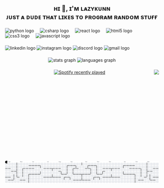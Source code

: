 <h2 align="center">ʜɪ 👋, ɪ'ᴍ ʟᴀᴢʏᴋᴜɴɴ<br>ᴊᴜsᴛ ᴀ ᴅᴜᴅᴇ ᴛʜᴀᴛ ʟɪᴋᴇs ᴛᴏ ᴘʀᴏɢʀᴀᴍ ʀᴀɴᴅᴏᴍ sᴛᴜғғ</h2>

###

<div align="left">
  <img src="https://cdn.jsdelivr.net/gh/devicons/devicon/icons/python/python-original.svg" height="40" alt="python logo"  />
  <img width="12" />
  <img src="https://cdn.jsdelivr.net/gh/devicons/devicon/icons/csharp/csharp-original.svg" height="40" alt="csharp logo"  />
  <img width="12" />
  <img src="https://cdn.jsdelivr.net/gh/devicons/devicon/icons/react/react-original.svg" height="40" alt="react logo"  />
  <img width="12" />
  <img src="https://cdn.jsdelivr.net/gh/devicons/devicon/icons/html5/html5-original.svg" height="40" alt="html5 logo"  />
  <img width="12" />
  <img src="https://cdn.jsdelivr.net/gh/devicons/devicon/icons/css3/css3-original.svg" height="40" alt="css3 logo"  />
  <img width="12" />
  <img src="https://cdn.jsdelivr.net/gh/devicons/devicon/icons/javascript/javascript-original.svg" height="40" alt="javascript logo"  />
</div>

###

<div align="left">
  <img src="https://raw.githubusercontent.com/maurodesouza/profile-readme-generator/master/src/assets/icons/social/linkedin/default.svg" width="52" height="40" alt="linkedin logo"  />
  <img src="https://raw.githubusercontent.com/maurodesouza/profile-readme-generator/master/src/assets/icons/social/instagram/default.svg" width="52" height="40" alt="instagram logo"  />
  <img src="https://raw.githubusercontent.com/maurodesouza/profile-readme-generator/master/src/assets/icons/social/discord/default.svg" width="52" height="40" alt="discord logo"  />
  <img src="https://raw.githubusercontent.com/maurodesouza/profile-readme-generator/master/src/assets/icons/social/gmail/default.svg" width="52" height="40" alt="gmail logo"  />
</div>

###

<div align="center">
  <img src="https://github-readme-stats.vercel.app/api?username=LazyKunn&hide_title=false&hide_rank=false&show_icons=true&include_all_commits=true&count_private=true&disable_animations=false&theme=dark&locale=en&hide_border=false&order=1" height="150" alt="stats graph"  />
  <img src="https://github-readme-stats.vercel.app/api/top-langs?username=LazyKunn&locale=en&hide_title=false&layout=compact&card_width=320&langs_count=6&theme=dark&hide_border=false&order=2" height="150" alt="languages graph"  />
</div>

###

<img align="right" height="300" src="https://media4.giphy.com/media/v1.Y2lkPTc5MGI3NjExa2JldnU4OG1raTYxOTlqdzh6OXB1ZHB1b3VnZmV2OXBtYW1uM2szNyZlcD12MV9pbnRlcm5hbF9naWZfYnlfaWQmY3Q9Zw/2UvK9ERfNSbnlWTZAY/giphy.gif"  />

###

<div align="center">
  <a href="https://open.spotify.com/user/lazychannel">
    <img src="https://spotify-recently-played-readme.vercel.app/api?user=lazychannel&count=4&unique=true" alt="Spotify recently played"  />
  </a>
</div>

###

<br clear="both">

<picture>
  <source media="(prefers-color-scheme: dark)" srcset="https://raw.githubusercontent.com/LazyKunn/LazyKunn/output/pacman-contribution-graph-dark.svg">
  <source media="(prefers-color-scheme: light)" srcset="https://raw.githubusercontent.com/LazyKunn/LazyKunn/output/pacman-contribution-graph.svg">
  <img alt="pacman contribution graph" src="https://raw.githubusercontent.com/LazyKunn/LazyKunn/output/pacman-contribution-graph.svg">
</picture>

###